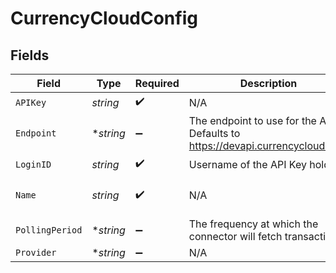 # CurrencyCloudConfig


## Fields

| Field                                                                         | Type                                                                          | Required                                                                      | Description                                                                   | Example                                                                       |
| ----------------------------------------------------------------------------- | ----------------------------------------------------------------------------- | ----------------------------------------------------------------------------- | ----------------------------------------------------------------------------- | ----------------------------------------------------------------------------- |
| `APIKey`                                                                      | *string*                                                                      | :heavy_check_mark:                                                            | N/A                                                                           | XXX                                                                           |
| `Endpoint`                                                                    | **string*                                                                     | :heavy_minus_sign:                                                            | The endpoint to use for the API. Defaults to https://devapi.currencycloud.com | XXX                                                                           |
| `LoginID`                                                                     | *string*                                                                      | :heavy_check_mark:                                                            | Username of the API Key holder                                                | XXX                                                                           |
| `Name`                                                                        | *string*                                                                      | :heavy_check_mark:                                                            | N/A                                                                           | My CurrencyCloud Account                                                      |
| `PollingPeriod`                                                               | **string*                                                                     | :heavy_minus_sign:                                                            | The frequency at which the connector will fetch transactions                  | 60s                                                                           |
| `Provider`                                                                    | **string*                                                                     | :heavy_minus_sign:                                                            | N/A                                                                           |                                                                               |